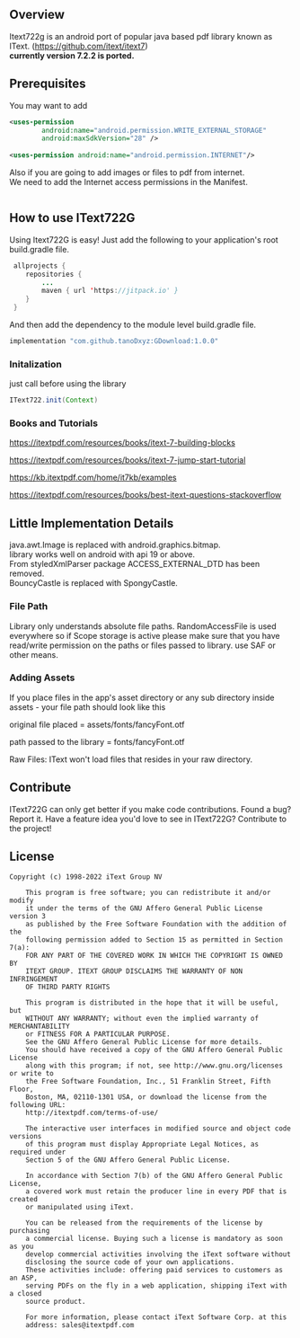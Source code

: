 


Overview
--------

Itext722g is an android port of popular java based pdf library known as IText. (https://github.com/itext/itext7)  
**currently version 7.2.2 is ported.**



Prerequisites
-------------

You may want to add 

```xml
<uses-permission
        android:name="android.permission.WRITE_EXTERNAL_STORAGE"
        android:maxSdkVersion="28" />
        
<uses-permission android:name="android.permission.INTERNET"/>
```
Also if you are going to add images or files to pdf from internet.  
 We need to add the Internet access permissions
in the Manifest.  
```xml
```

How to use IText722G
----------------

Using Itext722G is easy! Just add the following to your application's root build.gradle file.

```java
 allprojects {
    repositories {
        ...
        maven { url 'https://jitpack.io' }
    }
 }
```
And then add the dependency to the module level build.gradle file.
```java
implementation "com.github.tanoDxyz:GDownload:1.0.0"
```

### Initalization
just call before using the library
```java
IText722.init(Context) 
```


### Books and Tutorials 
https://itextpdf.com/resources/books/itext-7-building-blocks

https://itextpdf.com/resources/books/itext-7-jump-start-tutorial

https://kb.itextpdf.com/home/it7kb/examples

https://itextpdf.com/resources/books/best-itext-questions-stackoverflow




Little Implementation Details
------------------
java.awt.Image is replaced with android.graphics.bitmap.  
library  works well on android with api 19 or above.  
From styledXmlParser package ACCESS_EXTERNAL_DTD has been removed.  
BouncyCastle is replaced with SpongyCastle.

### File Path
Library only understands absolute file paths. RandomAccessFile is used everywhere so if Scope storage is active please make sure that you have read/write permission on the paths or files passed to library. use SAF or other means.

### Adding Assets
If you place files in the app's asset directory or any sub directory inside assets - your file path should look like this  

original file placed = assets/fonts/fancyFont.otf

path passed to the library = fonts/fancyFont.otf

Raw Files: IText won't load files that resides in your raw directory.  




Contribute
----------
IText722G can only get better if you make code contributions. Found a bug? Report it.
Have a feature idea you'd love to see in IText722G? Contribute to the project!

License
-------

```
Copyright (c) 1998-2022 iText Group NV

    This program is free software; you can redistribute it and/or modify
    it under the terms of the GNU Affero General Public License version 3
    as published by the Free Software Foundation with the addition of the
    following permission added to Section 15 as permitted in Section 7(a):
    FOR ANY PART OF THE COVERED WORK IN WHICH THE COPYRIGHT IS OWNED BY
    ITEXT GROUP. ITEXT GROUP DISCLAIMS THE WARRANTY OF NON INFRINGEMENT
    OF THIRD PARTY RIGHTS

    This program is distributed in the hope that it will be useful, but
    WITHOUT ANY WARRANTY; without even the implied warranty of MERCHANTABILITY
    or FITNESS FOR A PARTICULAR PURPOSE.
    See the GNU Affero General Public License for more details.
    You should have received a copy of the GNU Affero General Public License
    along with this program; if not, see http://www.gnu.org/licenses or write to
    the Free Software Foundation, Inc., 51 Franklin Street, Fifth Floor,
    Boston, MA, 02110-1301 USA, or download the license from the following URL:
    http://itextpdf.com/terms-of-use/

    The interactive user interfaces in modified source and object code versions
    of this program must display Appropriate Legal Notices, as required under
    Section 5 of the GNU Affero General Public License.

    In accordance with Section 7(b) of the GNU Affero General Public License,
    a covered work must retain the producer line in every PDF that is created
    or manipulated using iText.

    You can be released from the requirements of the license by purchasing
    a commercial license. Buying such a license is mandatory as soon as you
    develop commercial activities involving the iText software without
    disclosing the source code of your own applications.
    These activities include: offering paid services to customers as an ASP,
    serving PDFs on the fly in a web application, shipping iText with a closed
    source product.

    For more information, please contact iText Software Corp. at this
    address: sales@itextpdf.com
```
